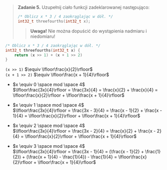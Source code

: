 > **Zadanie 5.** Uzupełnij ciało funkcji zadeklarowanej następująco:
> ```c
> /* Oblicz x * 3 / 4 zaokrąglając w dół. */
> int32_t threefourths(int32_t x);
> ```
>> **Uwaga!** Nie można dopuścić do wystąpienia nadmiaru i niedomiaru!

```c
/* Oblicz x * 3 / 4 zaokrąglając w dół. */
int32_t threefourths(int32_t x) {
    return (x >> 1) + (x + 1 >> 2)
}
```

`(x >> 1)` $\equiv \lfloor\frac{x}{2}\rfloor$  
`(x + 1 >> 2)` $\equiv \lfloor\frac{x + 1}{4}\rfloor$

- $x \equiv 0 \space mod \space 4$  
$\lfloor\frac{3x}{4}\rfloor = \frac{3x}{4} = \frac{x}{2} + \frac{x}{4} = \lfloor\frac{x}{2}\rfloor + \lfloor\frac{x + 1}{4}\rfloor$

- $x \equiv 1 \space mod \space 4$  
$\lfloor\frac{3x}{4}\rfloor = \frac{3x - 3}{4} = \frac{x - 1}{2} + \frac{x - 1}{4} = \lfloor\frac{x}{2}\rfloor + \lfloor\frac{x + 1}{4}\rfloor$

- $x \equiv 2 \space mod \space 4$  
$\lfloor\frac{3x}{4}\rfloor = \frac{3x - 2}{4} = \frac{x}{2} + \frac{x - 2}{4} = \lfloor\frac{x}{2}\rfloor + \lfloor\frac{x + 1}{4}\rfloor$

- $x \equiv 3 \space mod \space 4$  
$\lfloor\frac{3x}{4}\rfloor = \frac{3x - 1}{4} = (\frac{x - 1}{2} + \frac{1}{2}) + (\frac{x + 1}{4} - \frac{1}{4}) - \frac{1}{4} = \lfloor\frac{x}{2}\rfloor + \lfloor\frac{x + 1}{4}\rfloor$
